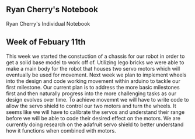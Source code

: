 ## Ryan Cherry's Notebook
Ryan Cherry's Individual Notebook
## Week of Febuary 11th

This week we started the constuction of a chassis for our robot in order to get a solid base model to work off of.
Utilizing lego bricks we were able to make a main body for the robot that houses two servo motors which will eventually be used for movement. Next week we plan to implement wheels into the design and code working movement within arduino to tackle our first milestone. Our current plan is to address the more basic milestones first and then naturally progress into the more challenging tasks as our design evolves over time. To achieve movemnt we will have to write code to allow the servo shield to control our two motors and turn the wheels.
It seems like we will have to calibrate the servos and understand their range before we will be able to code their desired effect on the motors. We are currently doing research on the adafruit servo shield to better understand how it functions when combined with motors.
